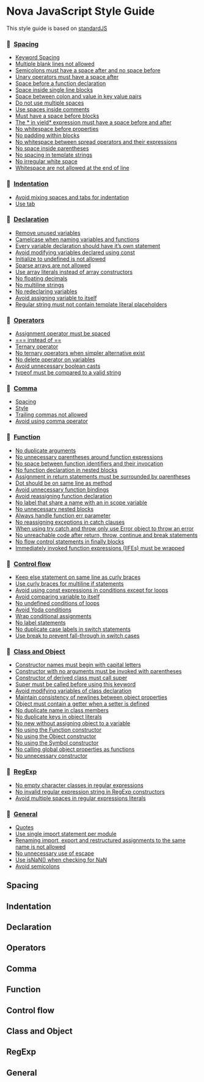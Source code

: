 # Nova JavaScript Style Guide

This style guide is based on [standardJS](https://standardjs.com/rules.html)

### :large_blue_diamond: [Spacing](#spacing)

   - [Keyword Spacing]()
   - [Multiple blank lines not allowed]()
   - [Semicolons must have a space after and no space before]()
   - [Unary operators must have a space after]()
   - [Space before a function declaration]()
   - [Space inside single line blocks]()
   - [Space between colon and value in key value pairs]()
   - [Do not use multiple spaces]()
   - [Use spaces inside comments]()
   - [Must have a space before blocks]()
   - [The * in yield* expression must have a space before and after]()
   - [No whitespace before properties]()
   - [No padding within blocks]()
   - [No whitespace between spread operators and their expressions]()
   - [No space inside parentheses]()
   - [No spacing in template strings]()
   - [No irregular white space]()
   - [Whitespace are not allowed at the end of line]()

### :large_blue_diamond: [Indentation](#indentation)

   - [Avoid mixing spaces and tabs for indentation]()
   - [Use tab]()

### :large_blue_diamond: [Declaration](#declaration)

   - [Remove unused variables]()
   - [Camelcase when naming variables and functions]()
   - [Every variable declaration should have it’s own statement]()
   - [Avoid modifying variables declared using const]()
   - [Initialize to undefined is not allowed]()
   - [Sparse arrays are not allowed]()
   - [Use array literals instead of array constructors]()
   - [No floating decimals]()
   - [No multiline strings]()
   - [No redeclaring variables]()
   - [Avoid assigning variable to itself]()
   - [Regular string must not contain template literal placeholders]()

### :large_blue_diamond: [Operators](#operators)

   - [Assignment operator must be spaced]()
   - [=== instead of ==]()
   - [Ternary operator]()
   - [No ternary operators when simpler alternative exist]()
   - [No delete operator on variables]()
   - [Avoid unnecessary boolean casts]()
   - [typeof must be compared to a valid string]()

### :large_blue_diamond: [Comma](#comma)

   - [Spacing]()
   - [Style]()
   - [Trailing commas not allowed]()
   - [Avoid using comma operator]()

### :large_blue_diamond: [Function](#function)

   - [No duplicate arguments]()
   - [No unnecessary parentheses around function expressions]()
   - [No space between function identifiers and their invocation]()
   - [No function declaration in nested blocks]()
   - [Assignment in return statements must be surrounded by parentheses]()
   - [Dot should be on same line as method]()
   - [Avoid unnecessary function bindings]()
   - [Avoid reassigning function declaration]()
   - [No label that share a name with an in scope variable]()
   - [No unnecessary nested blocks]()
   - [Always handle function err parameter]()
   - [No reassigning exceptions in catch clauses]()
   - [When using try catch and throw only use Error object to throw an error]()
   - [No unreachable code after return, throw, continue and break statements]()
   - [No flow control statements in finally blocks]()
   - [Immediately invoked function expressions (IIFEs) must be wrapped]()

### :large_blue_diamond: [Control flow](#control-flow)

   - [Keep else statement on same line as curly braces]()
   - [Use curly braces for multiline if statements]()
   - [Avoid using const expressions in conditions except for loops]()
   - [Avoid comparing variable to itself]()
   - [No undefined conditions of loops]()
   - [Avoid Yoda conditions]()
   - [Wrap conditional assignments]()
   - [No label statements]()
   - [No duplicate case labels in switch statements]()
   - [Use break to prevent fall-through in switch cases]()

### :large_blue_diamond: [Class and Object](#class-and-object)

   - [Constructor names must begin with capital letters]()
   - [Constructor with no arguments must be invoked with parentheses]()
   - [Constructor of derived class must call super]()
   - [Super must be called before using this keyword]()
   - [Avoid modifying variables of class declaration]()
   - [Maintain consistency of newlines between object properties]()
   - [Object must contain a getter when a setter is defined]()
   - [No duplicate name in class members]()
   - [No duplicate keys in object literals]()
   - [No new without assigning object to a variable]()
   - [No using the Function constructor]()
   - [No using the Object constructor]()
   - [No using the Symbol constructor]()
   - [No calling global object properties as functions]()
   - [No unnecessary constructor]()

### :large_blue_diamond: [RegExp](#regexp)

   - [No empty character classes in regular expressions]()
   - [No invalid regular expression string in RegExp constructors]()
   - [Avoid multiple spaces in regular expressions literals]()

### :large_blue_diamond: [General](#general)

   - [Quotes]()
   - [Use single import statement per module]()
   - [Renaming import, export and restructured assignments to the same name is not allowed]()
   - [No unnecessary use of escape]()
   - [Use isNaN() when checking for NaN]()
   - [Avoid semicolons]()

## Spacing
## Indentation
## Declaration
## Operators
## Comma
## Function
## Control flow
## Class and Object
## RegExp
## General
